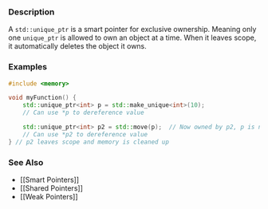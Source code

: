 ### Description
A `std::unique_ptr` is a smart pointer for exclusive ownership. Meaning only one `unique_ptr` is allowed to own an object at a time. When it leaves scope, it automatically deletes the object it owns.

### Examples
```c++
#include <memory>

void myFunction() {
	std::unique_ptr<int> p = std::make_unique<int>(10);
	// Can use *p to dereference value

	std::unique_ptr<int> p2 = std::move(p);  // Now owned by p2, p is nullptr
	// Can use *p2 to dereference value
} // p2 leaves scope and memory is cleaned up
```

### See Also
* [[Smart Pointers]]
* [[Shared Pointers]]
* [[Weak Pointers]]